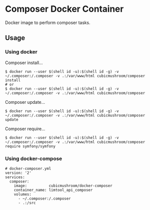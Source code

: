 Composer Docker Container
=========================

Docker image to perform composer tasks.


Usage
-----

### Using docker

Composer install…

    $ docker run --user $(shell id -u):$(shell id -g) -v ~/.composer:/.composer -v .:/var/www/html cubicmushroom/composer install
    # or 
    $ docker run --user $(shell id -u):$(shell id -g) -v ~/.composer:/.composer -v .:/var/www/html cubicmushroom/composer

Composer update…

    $ docker run --user $(shell id -u):$(shell id -g) -v ~/.composer:/.composer -v .:/var/www/html cubicmushroom/composer update

Composer require…

    $ docker run --user $(shell id -u):$(shell id -g) -v ~/.composer:/.composer -v .:/var/www/html cubicmushroom/composer require symfony/symfony


### Using docker-compose

    # docker-composer.yml
    version: '2'
    services:
      composer:
        image:          cubicmushroom/docker-composer
        container_name: limtool_api_composer
        volumes:
          - ~/.composer:/.composer
          - .:/src